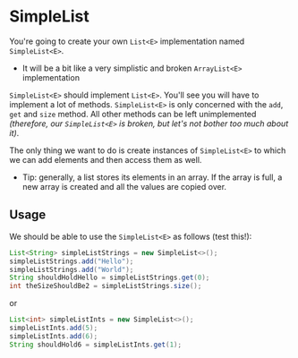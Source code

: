 ﻿ # SimpleList

You're going to create your own `List<E>` implementation named `SimpleList<E>`.
- It will be a bit like a very simplistic and broken `ArrayList<E>` implementation

`SimpleList<E>` should implement `List<E>`. You'll see you will have to implement a lot of methods. 
`SimpleList<E>` is only concerned with the `add`, `get` and `size` method. All other methods can be left unimplemented *(therefore, our `SimpleList<E>` is broken, but let's not bother too much about it)*.

The only thing we want to do is create instances of `SimpleList<E>` to which we can add elements and then access them as well.
- Tip: generally, a list stores its elements in an array. If the array is full, a new array is created and all the values are copied over.

## Usage

We should be able to use the `SimpleList<E>` as follows (test this!):
```java
List<String> simpleListStrings = new SimpleList<>();
simpleListStrings.add("Hello");
simpleListStrings.add("World");
String shouldHoldHello = simpleListStrings.get(0);
int theSizeShouldBe2 = simpleListStrings.size();
```
or
```java
List<int> simpleListInts = new SimpleList<>();
simpleListInts.add(5);
simpleListInts.add(6);
String shouldHold6 = simpleListInts.get(1);
```